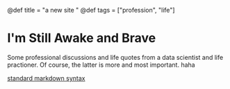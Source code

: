 @def title = "a new site "
@def tags = ["profession", "life"]

# I'm Still Awake and Brave

 Some professional discussions and life quotes from a data scientist and life practioner. Of course, the latter is more and  most important. haha

[standard markdown syntax](https://github.com/adam-p/markdown-here/wiki/Markdown-Cheatsheet)
